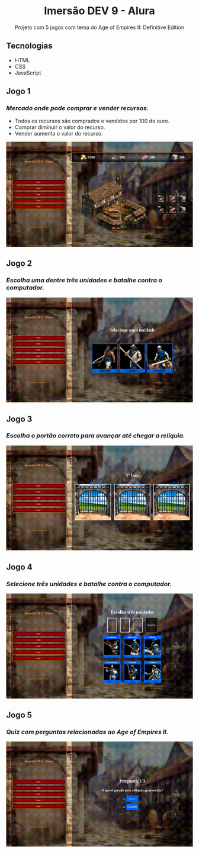 <h1 align="center">Imersão DEV 9 - Alura</h1>
  <p align="center">Projeto com 5 jogos com tema do Age of Empires II: Definitive Edition</p>

<h2>Tecnologias</h2>
  <ul>
    <li>HTML</li>
    <li>CSS</li>
    <li>JavaScript</li>
  </ul>

<h2>Jogo 1</h2>
  <h3><i>Mercado onde pode comprar e vender recursos.</i></h3>
  <ul>
    <li>Todos os recursos são comprados e vendidos por 100 de ouro.</li>
    <li>Comprar diminuir o valor do recurso.</li>
    <li>Vender aumenta o valor do recurso.</li>
  </ul>
  <img src=".github/game-1.gif" alt="Jogo 1" />

<h2>Jogo 2</h2>
  <h3><i>Escolha uma dentre três unidades e batalhe contra o computador.</i></h3>
  <img src=".github/game-2.gif" alt="Jogo 2" />

<h2>Jogo 3</h2>
  <h3><i>Escolha o portão correto para avançar até chegar a relíquia.</i></h3>
  <img src=".github/game-3.gif" alt="Jogo 3" />

<h2>Jogo 4</h2>
  <h3><i>Selecione três unidades e batalhe contra o computador.</i></h3>
  <img src=".github/game-4.gif" alt="Jogo 4" />

<h2>Jogo 5</h2>
  <h3><i>Quiz com perguntas relacionadas ao Age of Empires II.</i></h3>
  <img src=".github/game-5.gif" alt="Jogo 5"/>
